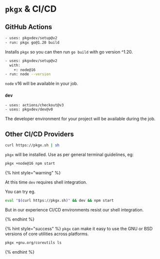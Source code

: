 # `pkgx` & CI/CD

## GitHub Actions

```sh
- uses: pkgxdev/setup@v2
- run: pkgx go@1.20 build
```

Installs `pkgx` so you can then run `go build` with go version ^1.20.

```sh
- uses: pkgxdev/setup@v2
  with:
    +: node@16
- run: node --version
```

`node` v16 will be available in your job.

### `dev`

```sh
- uses: actions/checkout@v3
- uses: pkgxdev/dev@v0
```

The developer environment for your project will be available during the job.

## Other CI/CD Providers

```sh
curl https://pkgx.sh | sh
```

`pkgx` will be installed. Use as per general terminal
guidelines, eg:

```sh
pkgx +node@16 npm start
```

{% hint style="warning" %}

At this time `dev` requires shell integration.

You can try eg.

```sh
eval "$(curl https://pkgx.sh)" && dev && npm start
```

But in our experience CI/CD environments resist our shell integration.

{% endhint %}

{% hint style="success" %}
`pkgx` can make it easy to use the GNU or BSD versions of core utilities
across platforms.

```sh
pkgx +gnu.org/coreutils ls
```

{% endhint %}
